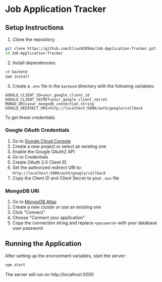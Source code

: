 # Job Application Tracker

## Setup Instructions

1. Clone the repository:
```bash
git clone https://github.com/Elias0305Ha/Job-Application-Tracker.git
cd Job-Application-Tracker
```

2. Install dependencies:
```bash
cd backend
npm install
```

3. Create a `.env` file in the `backend` directory with the following variables:
```
GOOGLE_CLIENT_ID=your_google_client_id
GOOGLE_CLIENT_SECRET=your_google_client_secret
MONGO_URI=your_mongodb_connection_string
GOOGLE_REDIRECT_URI=http://localhost:5000/auth/google/callback
```

To get these credentials:

### Google OAuth Credentials
1. Go to [Google Cloud Console](https://console.cloud.google.com/)
2. Create a new project or select an existing one
3. Enable the Google OAuth2 API
4. Go to Credentials
5. Create OAuth 2.0 Client ID
6. Set the authorized redirect URI to: `http://localhost:5000/auth/google/callback`
7. Copy the Client ID and Client Secret to your `.env` file

### MongoDB URI
1. Go to [MongoDB Atlas](https://www.mongodb.com/cloud/atlas)
2. Create a new cluster or use an existing one
3. Click "Connect"
4. Choose "Connect your application"
5. Copy the connection string and replace `<password>` with your database user password

## Running the Application

After setting up the environment variables, start the server:
```bash
npm start
```

The server will run on http://localhost:5000
